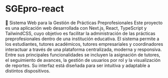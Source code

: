 # SGEpro-react
🧾 Sistema Web para la Gestión de Prácticas Preprofesionales
Este proyecto es una aplicación web desarrollada con Next.js, React, TypeScript y TailwindCSS, cuyo objetivo es facilitar la administración de las prácticas preprofesionales dentro de una institución educativa. 
El sistema permite a los estudiantes, tutores académicos, tutores empresariales y coordinadores interactuar a través de una plataforma centralizada, moderna y responsiva.
Entre sus principales funcionalidades se incluyen la asignación de tutores, el seguimiento de avances, la gestión de usuarios por rol y la visualización de reportes. Su interfaz está diseñada para ser intuitiva y adaptable a distintos dispositivos.
